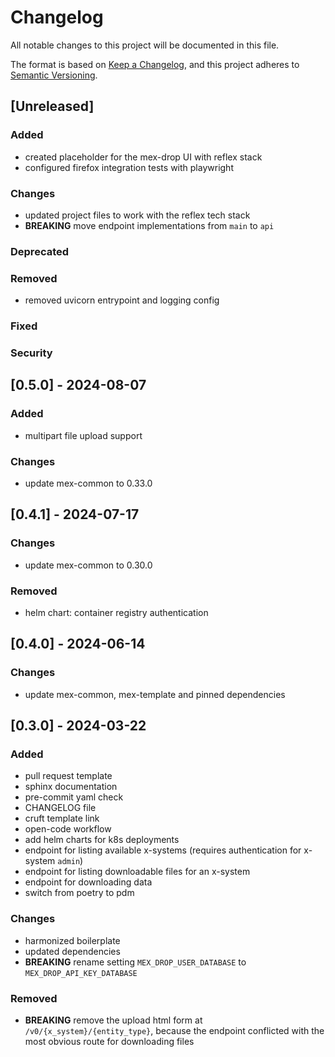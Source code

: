 # Changelog

All notable changes to this project will be documented in this file.

The format is based on [Keep a Changelog](https://keepachangelog.com/en/1.0.0/),
and this project adheres to [Semantic Versioning](https://semver.org/spec/v2.0.0.html).

## [Unreleased]

### Added

- created placeholder for the mex-drop UI with reflex stack
- configured firefox integration tests with playwright

### Changes

- updated project files to work with the reflex tech stack
- **BREAKING** move endpoint implementations from `main` to `api`

### Deprecated

### Removed

- removed uvicorn entrypoint and logging config

### Fixed

### Security

## [0.5.0] - 2024-08-07

### Added

- multipart file upload support

### Changes

- update mex-common to 0.33.0

## [0.4.1] - 2024-07-17

### Changes

- update mex-common to 0.30.0

### Removed

- helm chart: container registry authentication

## [0.4.0] - 2024-06-14

### Changes

- update mex-common, mex-template and pinned dependencies

## [0.3.0] - 2024-03-22

### Added

- pull request template
- sphinx documentation
- pre-commit yaml check
- CHANGELOG file
- cruft template link
- open-code workflow
- add helm charts for k8s deployments
- endpoint for listing available x-systems (requires authentication for x-system `admin`)
- endpoint for listing downloadable files for an x-system
- endpoint for downloading data
- switch from poetry to pdm

### Changes

- harmonized boilerplate
- updated dependencies
- **BREAKING** rename setting `MEX_DROP_USER_DATABASE` to `MEX_DROP_API_KEY_DATABASE`

### Removed

- **BREAKING** remove the upload html form at `/v0/{x_system}/{entity_type}`,
  because the endpoint conflicted with the most obvious route for downloading files
